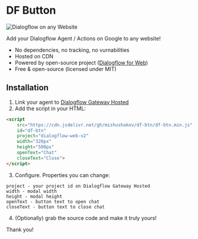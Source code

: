 # DF Button

![Dialogflow on any Website](https://i.imgur.com/1Rzgibt.gif)

Add your Dialogflow Agent / Actions on Google to any website!

- No dependencies, no tracking, no vurnabilities
- Hosted on CDN
- Powered by open-source project ([Dialogflow for Web](https://github.com/mishushakov/dialogflow-web-v2))
- Free & open-source (licensed under MIT)

## Installation

1. Link your agent to [Dialogflow Gateway Hosted](http://dialogflow.cloud.ushakov.co)
2. Add the script in your HTML:

```html
<script
    src="https://cdn.jsdelivr.net/gh/mishushakov/df-btn/df-btn.min.js"
    id="df-btn"
    project="dialogflow-web-v2"
    width="320px"
    height="500px"
    openText="Chat"
    closeText="Close">
</script>
```

3. Configure. Properties you can change:

```
project - your project id on Dialogflow Gateway Hosted
width - modal width
height - modal height
openText - button text to open chat
closeText - button text to close chat
```

4. (Optionally) grab the source code and make it truly yours!

Thank you!